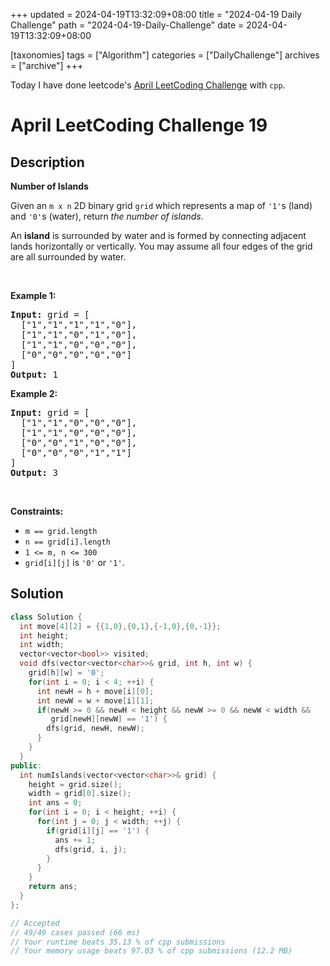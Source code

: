 +++
updated = 2024-04-19T13:32:09+08:00
title = "2024-04-19 Daily Challenge"
path = "2024-04-19-Daily-Challenge"
date = 2024-04-19T13:32:09+08:00

[taxonomies]
tags = ["Algorithm"]
categories = ["DailyChallenge"]
archives = ["archive"]
+++

Today I have done leetcode's [April LeetCoding Challenge](https://leetcode.com/problems/number-of-islands/) with `cpp`.

<!-- more -->

# April LeetCoding Challenge 19

## Description

**Number of Islands**

<p>Given an <code>m x n</code> 2D binary grid <code>grid</code> which represents a map of <code>&#39;1&#39;</code>s (land) and <code>&#39;0&#39;</code>s (water), return <em>the number of islands</em>.</p>

<p>An <strong>island</strong> is surrounded by water and is formed by connecting adjacent lands horizontally or vertically. You may assume all four edges of the grid are all surrounded by water.</p>

<p>&nbsp;</p>
<p><strong class="example">Example 1:</strong></p>

<pre>
<strong>Input:</strong> grid = [
  [&quot;1&quot;,&quot;1&quot;,&quot;1&quot;,&quot;1&quot;,&quot;0&quot;],
  [&quot;1&quot;,&quot;1&quot;,&quot;0&quot;,&quot;1&quot;,&quot;0&quot;],
  [&quot;1&quot;,&quot;1&quot;,&quot;0&quot;,&quot;0&quot;,&quot;0&quot;],
  [&quot;0&quot;,&quot;0&quot;,&quot;0&quot;,&quot;0&quot;,&quot;0&quot;]
]
<strong>Output:</strong> 1
</pre>

<p><strong class="example">Example 2:</strong></p>

<pre>
<strong>Input:</strong> grid = [
  [&quot;1&quot;,&quot;1&quot;,&quot;0&quot;,&quot;0&quot;,&quot;0&quot;],
  [&quot;1&quot;,&quot;1&quot;,&quot;0&quot;,&quot;0&quot;,&quot;0&quot;],
  [&quot;0&quot;,&quot;0&quot;,&quot;1&quot;,&quot;0&quot;,&quot;0&quot;],
  [&quot;0&quot;,&quot;0&quot;,&quot;0&quot;,&quot;1&quot;,&quot;1&quot;]
]
<strong>Output:</strong> 3
</pre>

<p>&nbsp;</p>
<p><strong>Constraints:</strong></p>

<ul>
	<li><code>m == grid.length</code></li>
	<li><code>n == grid[i].length</code></li>
	<li><code>1 &lt;= m, n &lt;= 300</code></li>
	<li><code>grid[i][j]</code> is <code>&#39;0&#39;</code> or <code>&#39;1&#39;</code>.</li>
</ul>


## Solution

``` cpp
class Solution {
  int move[4][2] = {{1,0},{0,1},{-1,0},{0,-1}};
  int height;
  int width;
  vector<vector<bool>> visited;
  void dfs(vector<vector<char>>& grid, int h, int w) {
    grid[h][w] = '0';
    for(int i = 0; i < 4; ++i) {
      int newH = h + move[i][0];
      int newW = w + move[i][1];
      if(newH >= 0 && newH < height && newW >= 0 && newW < width &&
         grid[newH][newW] == '1') {
        dfs(grid, newH, newW);
      }
    }
  }
public:
  int numIslands(vector<vector<char>>& grid) {
    height = grid.size();
    width = grid[0].size();
    int ans = 0;
    for(int i = 0; i < height; ++i) {
      for(int j = 0; j < width; ++j) {
        if(grid[i][j] == '1') {
          ans += 1;
          dfs(grid, i, j);
        }
      }
    }
    return ans;
  }
};

// Accepted
// 49/49 cases passed (66 ms)
// Your runtime beats 35.13 % of cpp submissions
// Your memory usage beats 97.03 % of cpp submissions (12.2 MB)
```
